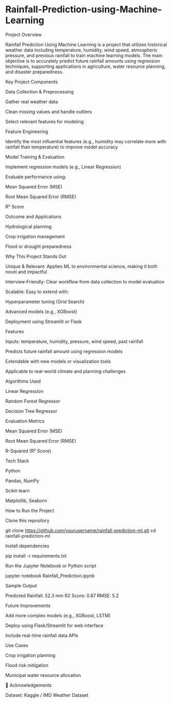 # Rainfall-Prediction-using-Machine-Learning
Project Overview

Rainfall Prediction Using Machine Learning is a project that utilizes historical weather data including temperature, humidity, wind speed, atmospheric pressure, and previous rainfall to train machine learning models. The main objective is to accurately predict future rainfall amounts using regression techniques, supporting applications in agriculture, water resource planning, and disaster preparedness.

Key Project Components

Data Collection & Preprocessing

Gather real weather data

Clean missing values and handle outliers

Select relevant features for modeling

 Feature Engineering

Identify the most influential features (e.g., humidity may correlate more with rainfall than temperature) to improve model accuracy

 Model Training & Evaluation

Implement regression models (e.g., Linear Regression)

Evaluate performance using:

Mean Squared Error (MSE)

Root Mean Squared Error (RMSE)

R² Score

 Outcome and Applications

Hydrological planning

Crop irrigation management

Flood or drought preparedness

 Why This Project Stands Out

Unique & Relevant: Applies ML to environmental science, making it both novel and impactful

Interview‑Friendly: Clear workflow from data collection to model evaluation

Scalable: Easy to extend with:

Hyperparameter tuning (Grid Search)

Advanced models (e.g., XGBoost)

Deployment using Streamlit or Flask

Features

Inputs: temperature, humidity, pressure, wind speed, past rainfall

Predicts future rainfall amount using regression models

Extendable with new models or visualization tools

Applicable to real-world climate and planning challenges

 Algorithms Used

Linear Regression

Random Forest Regressor

Decision Tree Regressor

 Evaluation Metrics

Mean Squared Error (MSE)

Root Mean Squared Error (RMSE)

R-Squared (R² Score)

 Tech Stack

Python

Pandas, NumPy

Scikit-learn

Matplotlib, Seaborn

 How to Run the Project

Clone this repository

git clone https://github.com/yourusername/rainfall-prediction-ml.git
cd rainfall-prediction-ml

Install dependencies

pip install -r requirements.txt

Run the Jupyter Notebook or Python script

jupyter notebook Rainfall_Prediction.ipynb

 Sample Output

Predicted Rainfall: 52.3 mm
R2 Score: 0.87
RMSE: 5.2

 Future Improvements

Add more complex models (e.g., XGBoost, LSTM)

Deploy using Flask/Streamlit for web interface

Include real-time rainfall data APIs

 Use Cases

Crop irrigation planning

Flood risk mitigation

Municipal water resource allocation

🙌 Acknowledgements

Dataset: Kaggle / IMD Weather Dataset
